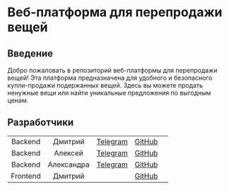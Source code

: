 # Веб-платформа для перепродажи вещей

## Введение

Добро пожаловать в репозиторий веб-платформы для перепродажи вещей! Эта платформа предназначена для удобного
и безопасного купли-продажи подержанных вещей. Здесь вы можете продать ненужные вещи или найти уникальные предложения
по выгодным ценам.

## Разработчики
|             |            |                                   |                                         |   |
|:-----------:|:----------:|:---------------------------------:|:---------------------------------------:|:-:|
|   Backend   |  Дмитрий   | [Telegram](https://t.me/Burko20)  |  [GitHub](https://github.com/Ldv236)    |   |
|   Backend   |  Алексей   | [Telegram](https://t.me/DiabluSun)|  [GitHub](https://github.com/x3imal)    |   |
|   Backend   | Александра | [Telegram](https://t.me/fifimova) | [GitHub](https://github.com/fifimova)   |   |
|  Frontend   |  Дмитрий   |   |[GitHub]()|   |


